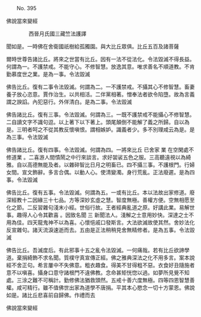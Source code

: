 ﻿　　No. 395

佛說當來變經

　　　　					西晉月氏國三藏竺法護譯																				


聞如是。一時佛在舍衛國祇樹給孤獨園。與大比丘眾俱。比丘五百及諸菩薩

爾時世尊告諸比丘。將來之世當有比丘。因有一法不從法化。令法毀滅不得長益。何謂為一。不護禁戒。不能守心。不修智慧。放逸其意。唯求善名不順道教。不肯勤慕度世之業。是為一事。令法毀滅

佛告比丘。復有二事令法毀滅。何謂為二。一不護禁戒。不攝其心不修智慧。畜妻養子放心恣意。賈作治生。以共相活。二伴黨相著。憎奉法者欲令陷墮。故為言義謂之諛諂。內犯惡行。外佯清白。是為二事。令法毀滅

佛告諸比丘。復有三事。令法毀滅。何謂為三。一既不護禁戒不能攝心不修智慧。二自讀文字不識句逗。以上著下以下著上。頭尾顛倒不能解了義之所歸。自以為是。三明者呵之不從其教反懷嗔恨。謂相嫉妒。識義者少。多不別理咸云為是。是為三事。令法毀滅

佛告諸比丘。復有四事。令法毀滅。何謂為四。一將來比丘				已舍家						業												在空閑處不修道業								。二喜游人間憒鬧之中行來談言。求好袈裟五色之服。三高聽遠視以為綺雅。自以高德無能及者。以雜碎智比日月之明畜已。四不攝三事。不護根門。行婦女間。宣文飾辭。多言合偶。以動人心。使清變濁。身行荒亂。正法廢遲。是為四事。令法毀滅

佛告比丘。復有五事。令法毀滅。何謂為五。一或有比丘。本以法故出家修道。廢深經教十二因緣三十七品。方等深妙玄虛之慧。智度無極。善權方便。空無相愿至化之節。二反習雜句淺末小經。世俗行故。王者經典亂道之原。好講此業。易解世事。趣得人心令其歡喜						。因致名聞						三																		新聞法人。淺解之士意用妙快。深達之士不用為佳。四天龍鬼神不以為喜。心懷悒戚口發斯言。大法欲滅故使其然。舍妙法化反宣雜句。諸天流淚速逝而去。五由是正法稍稍見舍無精修者。是為五事。令法毀滅

佛告比丘。吾滅度后。有此邪事十五之亂令法毀滅。一何痛哉。若有比丘欲諦學道。棄捐綺飾不求名聞。質樸守真宣傳正經。佛之雅典深法之化不用多言。案本說經不舍正句。希言屢中不失佛意。粗衣趣食。得美不甘得粗不惡。衣食好丑隨施者意不以嗔喜。攝身口意守諸根門不違佛教。念命甚矩恍惚以過。如夢所見覺不知處。三涂之難不可稱計。勤修佛法猶救頭然。五戒十善六度無極。四等四恩智慧善權。咸可精行。雖不值佛世出家為道學不唐捐。平其本心愍念一切十方蒙恩。佛說如是。諸比丘悲喜前自歸佛。作禮而去

佛說當來變經
